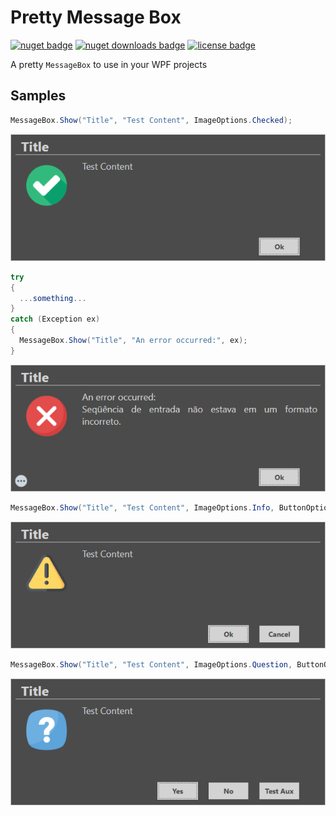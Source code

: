# Pretty Message Box

[![nuget badge](https://img.shields.io/nuget/v/PrettyMessageBox?logo=NuGet&style=for-the-badge)](https://www.nuget.org/packages/PrettyMessageBox)
[![nuget downloads badge](https://img.shields.io/nuget/dt/PrettyMessageBox?logo=NuGet&style=for-the-badge)](https://www.nuget.org/packages/PrettyMessageBox)
[![license badge](https://img.shields.io/github/license/gabriel-moresco/pretty-message-box?style=for-the-badge)](./LICENSE.txt)

A pretty `MessageBox` to use in your WPF projects

## Samples

```cs
MessageBox.Show("Title", "Test Content", ImageOptions.Checked);
```
![](https://raw.githubusercontent.com/gabriel-moresco/pretty-message-box/master/docs/sample_checked.png)

```cs
try
{
  ...something...
}
catch (Exception ex)
{
  MessageBox.Show("Title", "An error occurred:", ex);
}
```
![](https://raw.githubusercontent.com/gabriel-moresco/pretty-message-box/master/docs/sample_error.png)

```cs
MessageBox.Show("Title", "Test Content", ImageOptions.Info, ButtonOptions.OkCancel);
```
![](https://raw.githubusercontent.com/gabriel-moresco/pretty-message-box/master/docs/sample_info.png)

```cs
MessageBox.Show("Title", "Test Content", ImageOptions.Question, ButtonOptions.YesNoAuxiliary, "Test Aux");
```
![](https://raw.githubusercontent.com/gabriel-moresco/pretty-message-box/master/docs/sample_question.png)
